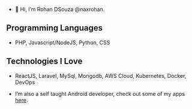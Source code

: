 - 👋 Hi, I’m Rohan DSouza @naxrohan.

## Programming Languages
- PHP, Javascript/NodeJS, Python, CSS

## Technologies I Love 
- ReactJS, Laravel, MySql, Mongodb, AWS Cloud, Kubernetes, Docker, DevOps

-  I’m also a self taught Android developer, check out some of my apps <a href="https://naxrohan.github.io/apps/" target="_blank">here</a>.
